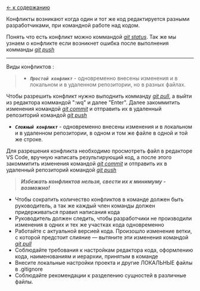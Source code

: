 [<- к содержанию](./readme.md)

Конфликты возникают когда один и тот же код редактируется разными разработчиками, при командной работе над кодом.

Понять что есть конфликт можно коммандой _[git status](./status.md)_. 
Так же мы узнаем о конфликте если возникнет ошибка после выполнения комманды _[git push](./push.md)_  
___
Виды конфликтов :
>* ***`Простой конфликт`*** - одновременно внесены изменения и в локальном и в удаленном репозитории, но в разных файлах.



Чтобы разрешить конфликт нужно выподнить комманду _[git pull](./pull.md)_, а выйти из редактора коммандой ":wq" и далее "Enter".
Далее закоммитить изменения командой _[git commit](./commit.md)_ и отправить их в удаленный репозиторий командой _[git push](./push.md)_

* ***`Сложный конфликт`*** - одновременно внесены изменения и в локальном и в удаленном репозитории, в одном и том же файле в одной и той же строке.

Для разрешения конфликта необходимо просмотреть файл в редакторе VS Code, вручную написать результирующий код, а после этого закоммитить изменения командой _[git commit](./commit.md)_ и отправить их в удаленный репозиторий командой _[git push](./push.md)_


>***Избежать конфликтов нельзя, свести их к минимуму - возможно!***
* Чтобы сократить количество конфликтов в команде должен быть руководитель, а так же каждый член команды должен придерживаться правил написания кода 
* Руководитель должен следить, чтобы разработчики не производили изменения в одних и тех же участках кода одновременно
* Работайте с актуальной версией кода. Произошло изменение ветки, с которой предстоит слияние — вытяните эти изменения командой _[git pull](./pull.md)_
* Соблюдайте требования к настройкам редактора кода, оформлению кода, наименованиям и иерархии, принятым в команде
* Внесите локальные настройки проекта и другие ЛОКАЛЬНЫЕ файлы в .gitignore
* Соблюдайте рекомендации к разделению сущностей в различные файлы. 

 
